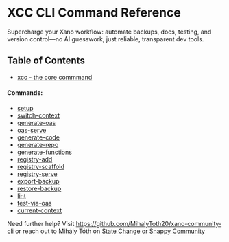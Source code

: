 # XCC CLI Command Reference

Supercharge your Xano workflow: automate backups, docs, testing, and version control—no AI guesswork, just reliable, transparent dev tools.

## Table of Contents

- [xcc - the core commmand](xcc.md)
#### Commands: 
- [setup](commands/setup.md)
- [switch-context](commands/switch-context.md)
- [generate-oas](commands/generate-oas.md)
- [oas-serve](commands/oas-serve.md)
- [generate-code](commands/generate-code.md)
- [generate-repo](commands/generate-repo.md)
- [generate-functions](commands/generate-functions.md)
- [registry-add](commands/registry-add.md)
- [registry-scaffold](commands/registry-scaffold.md)
- [registry-serve](commands/registry-serve.md)
- [export-backup](commands/export-backup.md)
- [restore-backup](commands/restore-backup.md)
- [lint](commands/lint.md)
- [test-via-oas](commands/test-via-oas.md)
- [current-context](commands/current-context.md)

Need further help? Visit https://github.com/MihalyToth20/xano-community-cli or reach out to Mihály Tóth on [State Change](https://statechange.ai/) or [Snappy Community](https://www.skool.com/snappy)

